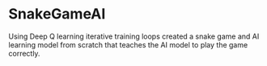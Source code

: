 # SnakeGameAI
Using Deep Q learning iterative training loops created a snake game and AI learning model from scratch that teaches the AI model to play the game correctly. 
